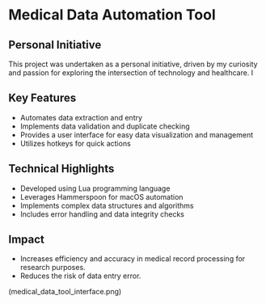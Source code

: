 # Medical Data Automation Tool

## Personal Initiative
This project was undertaken as a personal initiative, driven by my curiosity and passion for exploring the intersection of technology and healthcare. I

## Key Features
- Automates data extraction and entry
- Implements data validation and duplicate checking
- Provides a user interface for easy data visualization and management
- Utilizes hotkeys for quick actions

## Technical Highlights
- Developed using Lua programming language
- Leverages Hammerspoon for macOS automation
- Implements complex data structures and algorithms
- Includes error handling and data integrity checks

## Impact
- Increases efficiency and accuracy in medical record processing for research purposes.
- Reduces the risk of data entry error.


(medical_data_tool_interface.png)


